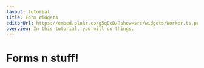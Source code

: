 ```yaml
---
layout: tutorial
title: Form Widgets
editorUrl: https://embed.plnkr.co/g5qEcD/?show=src/widgets/Worker.ts,preview&preview=index.html
overview: In this tutorial, you will do things.
---
```

# Forms n stuff!
